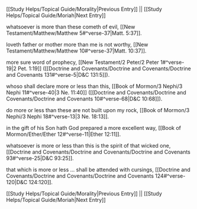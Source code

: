 [[Study Helps/Topical Guide/Morality|Previous Entry]]  ||  [[Study Helps/Topical Guide/Moriah|Next Entry]]

 whatsoever is more than these cometh of evil, [[New Testament/Matthew/Matthew 5#^verse-37|Matt. 5:37]].

 loveth father or mother more than me is not worthy, [[New Testament/Matthew/Matthew 10#^verse-37|Matt. 10:37]].

 more sure word of prophecy, [[New Testament/2 Peter/2 Peter 1#^verse-19|2 Pet. 1:19]] ([[Doctrine and Covenants/Doctrine and Covenants/Doctrine and Covenants 131#^verse-5|D&C 131:5]]).

 whoso shall declare more or less than this, [[Book of Mormon/3 Nephi/3 Nephi 11#^verse-40|3 Ne. 11:40]] ([[Doctrine and Covenants/Doctrine and Covenants/Doctrine and Covenants 10#^verse-68|D&C 10:68]]).

 do more or less than these are not built upon my rock, [[Book of Mormon/3 Nephi/3 Nephi 18#^verse-13|3 Ne. 18:13]].

 in the gift of his Son hath God prepared a more excellent way, [[Book of Mormon/Ether/Ether 12#^verse-11|Ether 12:11]].

 whatsoever is more or less than this is the spirit of that wicked one, [[Doctrine and Covenants/Doctrine and Covenants/Doctrine and Covenants 93#^verse-25|D&C 93:25]].

 that which is more or less ... shall be attended with cursings, [[Doctrine and Covenants/Doctrine and Covenants/Doctrine and Covenants 124#^verse-120|D&C 124:120]].

[[Study Helps/Topical Guide/Morality|Previous Entry]]  ||  [[Study Helps/Topical Guide/Moriah|Next Entry]]